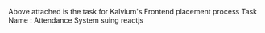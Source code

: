 Above attached is the task for Kalvium's Frontend placement process
Task Name : Attendance System suing reactjs
